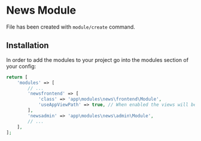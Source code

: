# News Module
 
File has been created with `module/create` command. 
 
## Installation

In order to add the modules to your project go into the modules section of your config:

```php
return [
    'modules' => [
        // ...
        'newsfrontend' => [
            'class' => 'app\modules\news\frontend\Module',
            'useAppViewPath' => true, // When enabled the views will be looked up in the @app/views folder, otherwise the views shipped with the module will be used.
        ],
        'newsadmin' => 'app\modules\news\admin\Module',
        // ...
    ],
];
```